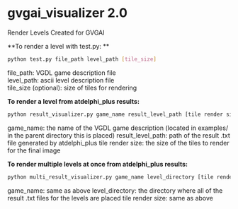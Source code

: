 # gvgai_visualizer 2.0
Render Levels Created for GVGAI

**To render a level with test.py: **
```bash 
python test.py file_path level_path [tile_size]
```

file_path: VGDL game description file  
level_path: ascii level description file  
tile_size (optional): size of tiles for rendering  

**To render a level from atdelphi_plus results:**
```bash
python result_visualizer.py game_name result_level_path [tile render size]
```
game_name: the name of the VGDL game description (located in examples/ in the parent directory this is placed)
result_level_path: path of the result .txt file generated by atdelphi_plus
tile render size: the size of the tiles to render for the final image

**To render multiple levels at once from atdelphi_plus results:**
```bash
python multi_result_visualizer.py game_name level_directory [tile render size]
```
game_name: same as above
level_directory: the directory where all of the result .txt files for the levels are placed
tile render size: same as above
